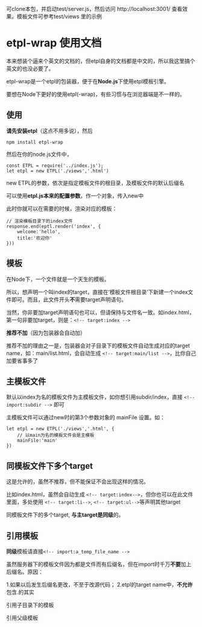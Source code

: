 
可clone本包，并启动test/server.js，然后访问 http://localhost:3001/ 查看效果。模板文件可参考test/views 里的示例

# etpl-wrap 使用文档

本来想装个逼来个英文的文档的，但etpl自身的文档都是中文的，所以我这里搞个英文的也没必要了。

etpl-wrap是一个etpl的包装器，便于在**Node.js**下使用etpl模板引擎。

要想在Node下更好的使用etpl(-wrap)，有些习惯与在浏览器端是不一样的。

## 使用
**请先安装etpl**（这点不用多说），然后
    
    npm install etpl-wrap

然后在你的node.js文件中，

    const ETPL = require('../index.js');
    let etpl = new ETPL('./views','.html')

new ETPL的参数，依次是指定模板文件的根目录，及模板文件的默认后缀名

可以使用**etpl.js本来的配置参数**，作一个对象，传入new中

此时你就可以在需要的时候，渲染对应的模板：
	
	// 渲染模板目录下的index文件
	response.end(eptl.render('index', {
		welcome:'hello',
		title:'欢迎你'
	}))

## 模板

在Node下，一个文件就是一个天生的模板。

所以，想声明一个叫index的target，直接在‘模板文件根目录’下新建一个index文件即可。而且，此文件开头**不**需要target声明语句。

当然，你非要加target声明语句也可以，但请保持与文件名一致。如index.html，第一句非要加target，则是：`<!-- target:index -->`

**推荐不加**（因为包装器会自动加）

推荐不加的理由之一是，包装器会对子目录下的模板文件自动生成对应的target name，如：main/list.html，会自动生成 `<!-- target:main/list -->`，比你自己加要省事多了

## 主模板文件

默认以index为名的模板文件为主模板文件，如你想引用subdir/index，直接 `<!-- import:subdir -->` 即可

主模板文件可以通过new时的第3个参数对象的 mainFile 设置。如：

    let etpl = new ETPL('./views','.html', {
        // 以main为名的模板文件会是主模板
        mainFile:'main'
    })

## 同模板文件下多个target

这是允许的，虽然不推荐，但不能保证不会出现这样的情况。

比如index.html，虽然会自动生成 `<!-- target:index-->`，但你也可以在此文件里面，多处使用 `<!-- target:li-->`, `<!-- target:ul-->`等声明其他target

同模板文件下的多个target, **与主target是同级**的。

## 引用模板

**同级**模板请直接`<!-- import:a_temp_file_name -->`

虽然服务器下的模板文件因为都是文件而有后缀名，但在import时千万**不要**加上后缀名。原因：

1.如果以后发生后缀名更改，不至于改源代码；
2.etpl的target name中，**不允许**包含.的其实

引用子目录下的模板
    <!-- import:main/content/ -->

引用父级模板
    <!-- import:../main/content/li -->
   